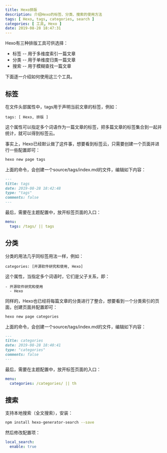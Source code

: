 ```yaml
---
title: Hexo排版
description: 介绍Hexo的标签、分类、搜索的使用方法
tags: [ Hexo, tags, categories, search ]
categories: [ 工具, Hexo ]
date: 2019-08-28 18:47:31
---
```


Hexo有三种排版工具可供选择：

- 标签 -- 用于多维度索引一篇文章
- 分类 -- 用于单维度归类一篇文章
- 搜索 -- 用于模糊查找一篇文章

下面逐一介绍如何使用这三个工具。

标签
----

在文件头部属性中，tags用于声明当前文章的标签，例如：
```
tags: [ Hexo, 排版 ]
```
这个属性可以指定多个词语作为一篇文章的标签，把多篇文章的标签集合到一起并统计，就可以得到标签云。

事实上，Hexo已经默认做了这件事，想要看到标签云，只需要创建一个页面并进行一些配置即可：

```bash
hexo new page tags
```

上面的命令，会创建一个source/tags/index.md的文件，编辑如下内容：
```markdown source/tags/index.md
---
title: tags
date: 2019-08-28 18:42:48
type: "tags"
comments: false
---
```

最后，需要在主题配置中，放开标签页面的入口：
```yaml
menu:
  tags: /tags/ || tags
```

分类
----

分类的用法几乎同标签用法一样，例如：
```
categories: [开源软件研究和使用, Hexo]
```

这个属性，当指定多个词语时，它们是父子关系，即：
```
- 开源软件研究和使用
  - Hexo
```

同样的，Hexo也已经将每篇文章的分类进行了整合，想要看到一个分类索引的页面，创建页面并配置即可：

```bash
hexo new page categories
```

上面的命令，会创建一个source/tags/index.md的文件，编辑如下内容：
```markdown source/categories/index.md
---
title: categories
date: 2019-08-28 18:40:41
type: "categories"
comments: false
---
```

最后，需要在主题配置中，放开标签页面的入口：
```yaml
menu:
  categories: /categories/ || th
```

搜索
----

支持本地搜索（全文搜索），安装：
```bash
npm install hexo-generator-search --save
```

然后修改配置项：

```yaml
local_search:
  enable: true
```

